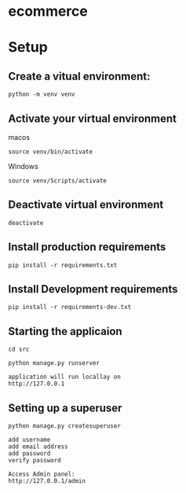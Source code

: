 # ecommerce

# Setup

## Create a vitual environment:
```text
python -m venv venv
```

## Activate your virtual environment
macos
```text
source venv/bin/activate
```

Windows
```text
source venv/Scripts/activate
```

## Deactivate virtual environment
```text
deactivate
```

## Install production requirements
``` 
pip install -r requirements.txt
```

## Install Development requirements
``` 
pip install -r requirements-dev.txt
```

## Starting the applicaion
```text
cd src

python manage.py runserver

application will run locallay on
http://127.0.0.1
```

## Setting up a superuser

```text
python manage.py createsuperuser

add username
add email address
add password
verify password

Access Admin panel:
http://127.0.0.1/admin
```